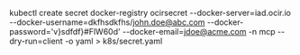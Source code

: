 kubectl create secret docker-registry ocirsecret --docker-server=iad.ocir.io --docker-username=dkfhsdkfhs/john.doe@abc.com  --docker-password='v}sdfdf}#FlW60d' --docker-email=jdoe@acme.com -n mcp --dry-run=client -o yaml > k8s/secret.yaml